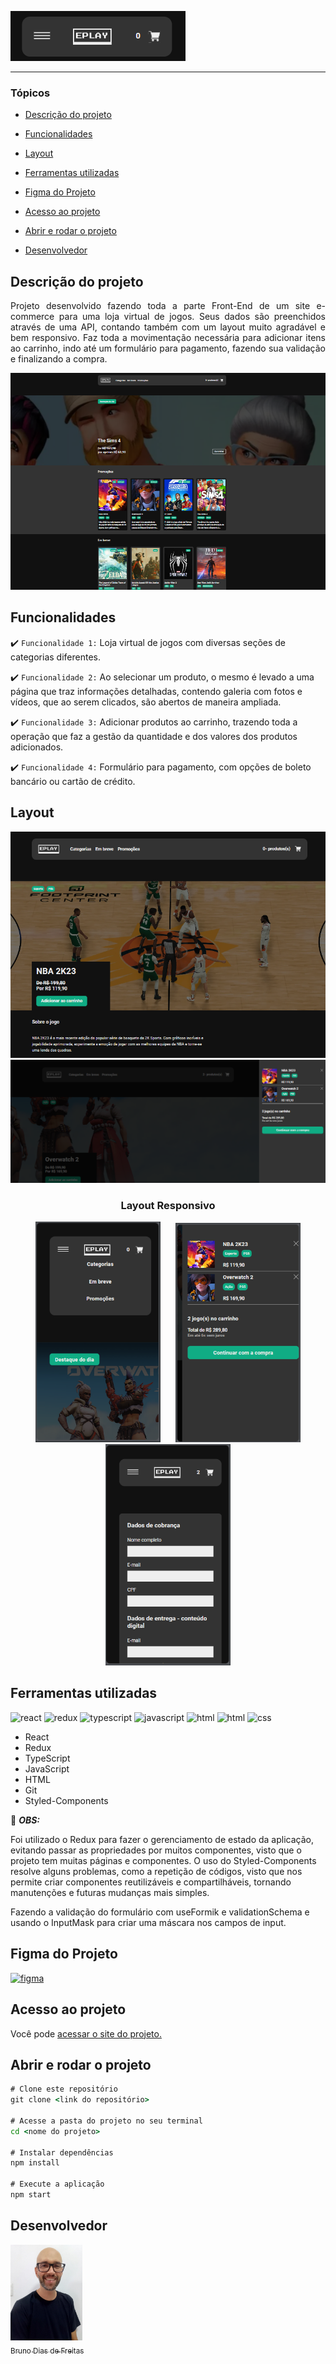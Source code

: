![logo](./src/assets/images/logo.png)

<hr>

### Tópicos

- [Descrição do projeto](#descrição-do-projeto)

- [Funcionalidades](#funcionalidades)

- [Layout](#layout)

- [Ferramentas utilizadas](#ferramentas-utilizadas)

- [Figma do Projeto](#figma-do-projeto)

- [Acesso ao projeto](#acesso-ao-projeto)

- [Abrir e rodar o projeto](#abrir-e-rodar-o-projeto)

- [Desenvolvedor](#desenvolvedor)

## Descrição do projeto

<p align="justify">
 Projeto desenvolvido fazendo toda a parte Front-End de um site e-commerce para uma loja virtual de jogos. Seus dados são preenchidos através de uma API, contando também com um layout muito agradável e bem responsivo. Faz toda a movimentação necessária para adicionar itens ao carrinho, indo até um formulário para pagamento, fazendo sua validação e finalizando a compra.
  
![layout página principal](./src/assets/images/main_page.png)

</p>

## Funcionalidades

:heavy_check_mark: `Funcionalidade 1:` Loja virtual de jogos com diversas seções de categorias diferentes.

:heavy_check_mark: `Funcionalidade 2:` Ao selecionar um produto, o mesmo é levado a uma página que traz informações detalhadas, contendo galeria com fotos e vídeos, que ao serem clicados, são abertos de maneira ampliada.

:heavy_check_mark: `Funcionalidade 3:` Adicionar produtos ao carrinho, trazendo toda a operação que faz a gestão da quantidade e dos valores dos produtos adicionados. 

:heavy_check_mark: `Funcionalidade 4:` Formulário para pagamento, com opções de boleto bancário ou cartão de crédito.

## Layout

<div align="center">

![layout página de adicionando ao carrinho](./src/assets/images/product.png)
![layout página de adicionando ao carrinho](./src/assets/images/cart.png)


### Layout Responsivo

<img style='width:200px;  margin-right: 20px' src='./src/assets/images/responsive.png' alt='layout responsivo para celular'>   <img style='width:200px' src='./src/assets/images/responsive2.png' alt='layout responsivo para celular'>   <img style='width:200px' src='./src/assets/images/responsive3.png' alt='layout responsivo para celular'>

  </div>

###

## Ferramentas utilizadas

<img src="https://cdn.jsdelivr.net/gh/devicons/devicon@latest/icons/react/react-original.svg" alt="react" width="40" height="40"/> <img src="https://cdn.jsdelivr.net/gh/devicons/devicon@latest/icons/redux/redux-original.svg" alt="redux" width="40" height="40"/> <img src="https://cdn.jsdelivr.net/gh/devicons/devicon@latest/icons/typescript/typescript-plain.svg" alt="typescript" width="40" height="40"/> <img src="https://cdn.jsdelivr.net/gh/devicons/devicon@latest/icons/javascript/javascript-plain.svg" alt="javascript" width="40" height="40"/>  <img src="https://cdn.jsdelivr.net/gh/devicons/devicon@latest/icons/html5/html5-original.svg" alt="html" width="40" height="40"/> <img src="https://cdn.jsdelivr.net/gh/devicons/devicon@latest/icons/git/git-original.svg" alt="html" width="40" height="40"/> <img src="https://cdn.jsdelivr.net/gh/devicons/devicon@latest/icons/css3/css3-plain.svg" alt="css" width="40" height="40"/> 

- React
- Redux
- TypeScript
- JavaScript
- HTML
- Git
- Styled-Components

🎈 <i><b>OBS:</b></i> 

Foi utilizado o Redux para fazer o gerenciamento de estado da aplicação, evitando passar as propriedades por muitos componentes, visto que o projeto tem muitas páginas e componentes.
O uso do Styled-Components resolve alguns problemas, como a repetição de códigos, visto que nos permite criar componentes reutilizáveis e compartilháveis, tornando manutenções e futuras mudanças mais simples.

Fazendo a validação do formulário com useFormik e validationSchema e usando o InputMask para criar uma máscara nos campos de input.

###

## Figma do Projeto

<a href="https://www.figma.com/file/FiFpwvwwHX0rCbrXatjMg4/EPLAY?mode=design&node-id=1-3&t=TCXv1jUjROMi4CV1-0&type=design" target="_blank"><img src="https://cdn.jsdelivr.net/gh/devicons/devicon@latest/icons/figma/figma-original.svg" alt="figma" width="40" height="40" /></a>

## Acesso ao projeto

Você pode <a href="https://eplay-store.vercel.app/" target="_blank">acessar o site do projeto.</a>

## Abrir e rodar o projeto

```cmd
# Clone este repositório
git clone <link do repositório>

# Acesse a pasta do projeto no seu terminal
cd <nome do projeto>

# Instalar dependências
npm install

# Execute a aplicação
npm start

```

## Desenvolvedor

[<img src="./src/assets/images/image_official.jpg" width=115><br><sub>Bruno Dias de Freitas</sub>](https://www.linkedin.com/in/brunodias-dev)

